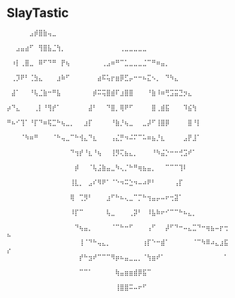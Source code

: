 # SlayTastic

⠀⠀⠀⠀⠀⣠⡾⣿⣷⢤⣀⠀⠀⠀⠀⠀⠀⠀⠀⠀⠀⠀⠀⠀⠀⠀⠀⠀⠀⠀⠀⠀⠀⠀⠀⠀⠀⠀⠀⠀⠀⠀⠀⠀⠀⠀⠀⠀⠀⠀
⠀⠀⣠⣤⣴⠋⠀⢻⣿⣧⣈⢳⡀⠀⠀⠀⠀⠀⠀⠀⠀⠀⠀⠀⠀⢀⣀⣀⣀⣀⣀⠀⠀⠀⠀⠀⠀⠀⠀⠀⠀⠀⠀⠀⠀⠀⠀⠀⠀⠀
⠀⠰⡇⢀⣿⣀⠀⠿⠋⠙⠛⠀⡟⢦⠀⠀⠀⠀⠀⠀⠀⢀⣠⠶⠛⠉⣁⣀⣀⣀⣈⠉⠛⠶⣤⡀⠀⠀⠀⠀⠀⠀⠀⠀⠀⠀⠀⠀⠀⠀
⠀⢀⡹⠟⠃⢈⣳⣄⠀⠀⠀⣰⠷⠋⠀⠀⠀⠀⠀⠀⣴⠯⢥⡖⣶⡿⣋⡤⠒⠒⠦⣍⠢⡀⠀⠙⠳⣄⠀⠀⠀⠀⠀⠀⠀⠀⠀⠀⠀⠀
⠀⣼⠁⠀⠀⠘⢧⣈⣷⠒⠛⣧⠀⠀⠀⠀⠀⠀⠀⡾⠭⢭⣿⣾⠏⣰⣿⣿⠀⠀⠀⠘⣷⠸⠶⢛⣩⣭⣙⡲⣄⠀⠀⠀⠀⠀⠀⠀⠀⠀
⡴⠙⣄⠀⠀⠀⢀⡇⠘⢻⡞⠁⠀⠀⠀⠀⠀⠀⣼⠃⠀⠀⠙⣿⡀⢿⠟⠋⠀⠀⠀⠀⣿⢀⣾⣯⠀⠀⠀⠹⣮⢳⠀⠀⠀⠀⠀⠀⠀⠀
⠛⠦⠊⢹⠁⠘⡏⠙⠶⢯⣉⠓⢦⣀⡀⠀⠀⣰⡏⠀⠀⠀⠀⠘⣷⡘⢦⣀⠀⠀⣀⡼⠋⢸⣿⡿⠀⠀⠀⠀⣿⠘⡇⠀⠀⠀⠀⠀⠀⠀
⠀⠀⠀⠈⠳⠶⠛⠀⠀⠀⠈⠓⢤⣀⠉⠓⢺⣄⠙⣆⠀⠀⠀⢠⣌⡛⠲⠬⠍⠉⠥⠶⣦⡘⣆⠀⠀⠀⠀⣠⡟⣸⠁⠀⠀⠀⠀⠀⠀⠀
⠀⠀⠀⠀⠀⠀⠀⠀⠀⠀⠀⠀⠀⠀⠙⢲⡞⠘⣆⠘⢦⠀⠀⢸⡻⢍⣦⣄⡀⠀⠀⠀⠘⠳⣬⡑⠒⠒⢚⣩⠞⠁⠀⠀⠀⠀⠀⠀⠀⠀
⠀⠀⠀⠀⠀⠀⠀⠀⠀⠀⠀⠀⠀⠀⠀⡾⠀⠀⠈⢧⣨⣷⣤⣀⠳⢄⡈⠓⠛⢶⣦⣤⡀⠀⠀⠉⠉⠉⢹⠇⠀⠀⠀⠀⠀⠀⠀⠀⠀⠀
⠀⠀⠀⠀⠀⠀⠀⠀⠀⠀⠀⠀⠀⠀⢸⣇⡀⠀⣠⠎⠻⠟⠁⠈⠑⠲⠭⣑⠲⠤⠴⠟⠃⠀⠀⠀⠀⢠⡏⠀⠀⠀⠀⠀⠀⠀⠀⠀⠀⠀
⠀⠀⠀⠀⠀⠀⠀⠀⠀⠀⠀⠀⠀⠀⢿⠀⢉⡻⠃⠀⠀⠀⣰⠋⠓⠦⢄⣀⠉⡉⠓⢲⣤⡤⠤⠖⢒⣽⠁⠀⠀⠀⠀⠀⠀⠀⠀⠀⠀⠀
⠀⠀⠀⠀⠀⠀⠀⠀⠀⠀⠀⠀⠀⠀⠸⡏⠉⠀⠀⠀⠀⠀⢧⣀⠀⠀⠀⢀⡽⠃⠀⠸⣧⠷⠖⠊⠉⠉⠓⠦⣄⡀⠀⠀⠀⠀⠀⠀⠀⠀
⠀⠀⠀⠀⠀⠀⠀⠀⠀⠀⠀⠀⠀⠀⠀⠙⢦⣤⡀⠀⠀⠀⠀⠈⠉⠓⠒⠋⠀⠀⠀⢠⠋⠀⠀⡼⠋⠙⠒⠤⣄⣉⠙⠒⢶⣦⠤⡖⢒⠦
⠀⠀⠀⠀⠀⠀⠀⠀⠀⠀⠀⠀⠀⠀⠀⠀⢸⠈⠙⠓⢤⣄⡀⠀⠀⠀⠀⠀⠀⠀⢰⡏⠑⠒⣾⠁⠀⠀⠀⠀⠀⠈⠉⠳⠿⠴⣄⣰⣯⡔
⠀⠀⠀⠀⠀⠀⠀⠀⠀⠀⠀⠀⠀⠀⠀⠀⡞⠓⣲⠞⠉⠉⠉⠻⡶⠦⣤⣀⣀⡀⠈⢳⣶⠞⠁⠀⠀⠀⠀⠀⠀⠀⠀⠀⠀⠀⠀⠀⠁⠀
⠀⠀⠀⠀⠀⠀⠀⠀⠀⠀⠀⠀⠀⠀⠀⠀⠉⠉⠁⠀⠀⠀⠀⠀⢷⣤⣶⣶⣾⡿⣯⠉⠀⠀⠀⠀⠀⠀⠀⠀⠀⠀⠀⠀⠀⠀⠀⠀⠀⠀
⠀⠀⠀⠀⠀⠀⠀⠀⠀⠀⠀⠀⠀⠀⠀⠀⠀⠀⠀⠀⠀⠀⠀⠀⢸⣿⣿⠭⠤⠖⠋⠀⠀⠀⠀⠀⠀⠀⠀⠀⠀⠀⠀⠀⠀⠀⠀⠀⠀⠀
